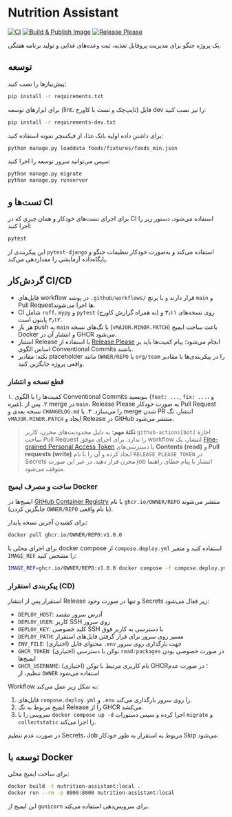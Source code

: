 # Nutrition Assistant

[![CI](https://github.com/OWNER/REPO/actions/workflows/ci.yml/badge.svg)](https://github.com/OWNER/REPO/actions/workflows/ci.yml)
[![Build & Publish Image](https://github.com/OWNER/REPO/actions/workflows/build.yml/badge.svg)](https://github.com/OWNER/REPO/actions/workflows/build.yml)
[![Release Please](https://github.com/OWNER/REPO/actions/workflows/release-please.yml/badge.svg)](https://github.com/OWNER/REPO/actions/workflows/release-please.yml)

یک پروژه جنگو برای مدیریت پروفایل تغذیه، ثبت وعده‌های غذایی و تولید برنامه هفتگی.

## توسعه

پیش‌نیازها را نصب کنید:

```bash
pip install -r requirements.txt
```

برای ابزارهای توسعه (lint، تایپ‌چک و تست با کاورج) فایل dev را نیز نصب کنید:

```bash
pip install -r requirements-dev.txt
```

برای داشتن داده اولیه بانک غذا، از فیکسچر نمونه استفاده کنید:

```bash
python manage.py loaddata foods/fixtures/foods_min.json
```

سپس می‌توانید سرور توسعه را اجرا کنید:

```bash
python manage.py migrate
python manage.py runserver
```

## تست‌ها و CI

برای اجرای تست‌های خودکار و همان چیزی که در CI استفاده می‌شود، دستور زیر را اجرا کنید:

```bash
pytest
```

این پیکربندی از `pytest-django` استفاده می‌کند و به‌صورت خودکار تنظیمات جنگو و پایگاه‌داده آزمایشی را مقداردهی می‌کند.

## گردش‌کار CI/CD

- فایل‌های workflow در پوشه `.github/workflows/` قرار دارند و با برنچ `main` و Pull Requestها اجرا می‌شوند.
- CI شامل `ruff`، `mypy` و `pytest` (به همراه گزارش کاورج) روی نسخه‌های ۳٫۱۱ و ۳٫۱۲ پایتون است.
- هر بار push به `main` یا تگ‌های نسخه (`vMAJOR.MINOR.PATCH`) باعث ساخت ایمیج Docker و انتشار آن در GHCR می‌شود.
- انتشار Release با استفاده از [Release Please](https://github.com/googleapis/release-please) انجام می‌شود؛ پیام کمیت‌ها باید بر اساس الگوی Conventional Commits باشند.
- نکته: مقادیر placeholder مانند `OWNER/REPO` یا `org/team` را در پیکربندی‌ها با مقادیر واقعی پروژه جایگزین کنید.

### قطع نسخه و انتشار

۱. کمیت‌ها را با الگوی Conventional Commits بنویسید (`feat: ...`, `fix: ...`، و غیره).
۲. پس از merge در `main`، Release Please به صورت خودکار Pull Request نسخه بعدی و `CHANGELOG.md` را می‌سازد.
۳. با merge شدن PR انتشار، تگ `vMAJOR.MINOR.PATCH` ایجاد و Release در GitHub منتشر می‌شود.

> **نکتهٔ مهم:** به دلیل محدودیت‌های مخزن، کاربر `github-actions[bot]` اجازهٔ ساخت Pull Request را ندارد. برای اجرای موفق
> workflow انتشار، یک [Fine-grained Personal Access Token](https://github.com/settings/personal-access-tokens/new) با دسترسی‌های
> **Contents (read)** و **Pull requests (write)** ایجاد کرده و آن را با نام `RELEASE_PLEASE_TOKEN` در Secrets مخزن قرار دهید.
> در غیر این صورت job انتشار با پیام خطای راهنما متوقف می‌شود.

### ساخت و مصرف ایمیج Docker

ایمیج‌ها در [GitHub Container Registry](https://ghcr.io) با نام `ghcr.io/OWNER/REPO` منتشر می‌شوند (جایگزین کردن `OWNER/REPO` با نام واقعی).

برای کشیدن آخرین نسخه پایدار:

```bash
docker pull ghcr.io/OWNER/REPO:v1.0.0
```

برای اجرای محلی با docker compose از `compose.deploy.yml` استفاده کنید و متغیر `IMAGE_REF` را مشخص کنید:

```bash
IMAGE_REF=ghcr.io/OWNER/REPO:v1.0.0 docker compose -f compose.deploy.yml up -d
```

### پیکربندی استقرار (CD)

استقرار پس از انتشار Release و تنها در صورت وجود Secrets زیر فعال می‌شود:

- `DEPLOY_HOST`: آدرس سرور مقصد
- `DEPLOY_USER`: کاربر SSH روی سرور
- `DEPLOY_KEY`: کلید خصوصی SSH با دسترسی به کاربر فوق
- `DEPLOY_PATH`: مسیر روی سرور برای قرار گرفتن فایل‌های استقرار
- `ENV_FILE`: (اختیاری) محتوای فایل `.env` جهت بارگذاری روی سرور
- `GHCR_TOKEN`: (اختیاری) توکن با دسترسی `read:packages` در صورت خصوصی بودن ایمیج‌ها
- `GHCR_USERNAME`: (اختیاری) نام کاربری مرتبط با توکن GHCR؛ در صورت عدم تنظیم، از `OWNER` استفاده می‌شود

Workflow به شکل زیر عمل می‌کند:

1. فایل‌های `compose.deploy.yml` و `.env` را روی سرور بارگذاری می‌کند.
2. ایمیج مربوط به تگ Release را از GHCR می‌کشد.
3. سرویس را با `docker compose up -d` اجرا کرده و سپس دستورات `migrate` و `collectstatic` را اجرا می‌کند.

در صورت عدم تنظیم Secrets، Job مربوط به استقرار به طور خودکار Skip می‌شود.

## توسعه با Docker

برای ساخت ایمیج محلی:

```bash
docker build -t nutrition-assistant:local .
docker run --rm -p 8000:8000 nutrition-assistant:local
```

این ایمیج از `gunicorn` برای سرویس‌دهی استفاده می‌کند.
